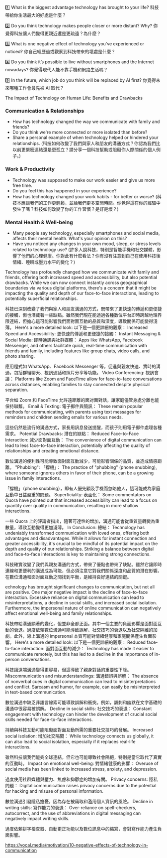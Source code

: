 1️⃣ What is the biggest advantage technology has brought to your life?
科技帶給你生活最大的好處是什麼？

2️⃣ Do you think technology makes people closer or more distant? Why?
你覺得科技讓人們變得更親近還是更疏遠？為什麼？

3️⃣ What is one negative effect of technology you’ve experienced or noticed?
你自己經歷過或觀察到科技帶來的壞處是什麼？

4️⃣ Do you think it’s possible to live without smartphones and the Internet nowadays?
你覺得現代人能不靠手機和網路生活嗎？

5️⃣ In the future, which job do you think will be replaced by AI first?
你覺得未來哪種工作會最先被 AI 取代？


The Impact of Technology on Human Life: Benefits and Drawbacks

### Communication & Relationships
- How has technology changed the way we communicate with family and friends? 
- Do you think we're more connected or more isolated than before? 
- Share a personal example of when technology helped or hindered your relationships.
(科技如何改變了我們與家人和朋友的溝通方式？你認為我們比以前更緊密連結還是更孤立？請分享一個科技幫助或阻礙你人際關係的個人例子。)

### Work & Productivity
- Technology was supposed to make our work easier and give us more free time. 
- Do you feel this has happened in your experience? 
- How has technology changed your work habits - for better or worse?
(科技本應讓我們的工作更輕鬆，並給我們更多空閒時間。你覺得這在你的經驗中發生了嗎？科技如何改變了你的工作習慣？是好是壞？)

### Mental Health & Well-being
- Many people say technology, especially smartphones and social media, affects their mental health. What's your opinion on this? 
- Have you noticed any changes in your own mood, sleep, or stress levels related to technology use?
(許多人說科技，特別是智能手機和社交媒體，影響了他們的心理健康。你對此有什麼看法？你有沒有注意到自己在使用科技後情緒、睡眠或壓力水平的變化？)


Technology has profoundly changed how we communicate with family and friends, offering both increased speed and accessibility, but also potential drawbacks. While we can now connect instantly across geographical boundaries via various digital platforms, there's a concern that it might be impacting the quality and depth of our face-to-face interactions, leading to potentially superficial relationships. 

科技已深刻改變了我們與家人和朋友溝通的方式，既帶來了更快速的傳遞和更便捷的接觸，但也潛藏著一些缺點。雖然我們現在能透過各種數位平台即時跨越地理界限連結，但擔心這可能影響我們面對面互動的品質和深度，導致關係可能變得淺薄。
Here's a more detailed look:
以下是一個更詳細的觀察：
Increased Speed and Accessibility:
更快速的傳遞和更便捷的接觸：
Instant Messaging & Social Media:
即時通訊與社群媒體：
Apps like WhatsApp, Facebook Messenger, and others facilitate quick, real-time communication with friends and family, including features like group chats, video calls, and photo sharing. 

應用程式如 WhatsApp、Facebook Messenger 等，促進與親友快速、實時的溝通，包括群組聊天、視訊通話和照片分享等功能。
Video Conferencing:  視訊會議：
Platforms like Zoom and FaceTime allow for face-to-face conversations across distances, enabling families to stay connected despite physical separation. 

平台如 Zoom 和 FaceTime 允許遠距離的面对面對話，讓家庭儘管身處分離也能保持聯繫。
Email & Texting:  電子郵件與簡訊：
These remain popular methods for communicating, with parents using text messages for reminders and children sending emails for various needs. 

這些仍然是流行的溝通方式，家長用訊息發送提醒，而孩子則用電子郵件處理各種需求。
Potential Drawbacks:  潛在的缺點：
Reduced Face-to-Face Interaction:
減少面對面互動：
The convenience of digital communication can lead to less face-to-face interaction, potentially affecting the quality of relationships and creating emotional distance. 

數位溝通的便利性可能導致面對面互動減少，可能影響關係的品質，並造成情感距離。
"Phubbing":  「撐機」：
The practice of "phubbing" (phone snubbing), where someone ignores others in favor of their phone, can be a growing issue in family interactions. 

「撐機」（phone snubbing），即有人優先顧及手機而忽略他人，這可能成為家庭互動中日益嚴重的問題。
Superficiality:  表面化：
Some commentators on Quora have pointed out that increased accessibility can lead to a focus on quantity over quality in communication, resulting in more shallow interactions. 

一些 Quora 上的評論者指出，隨著可達性的增加，溝通可能會從重質量轉變為重數量，導致互動變得更加淺薄。
In Conclusion:  總結：
Technology has undeniably transformed communication with loved ones, offering both advantages and disadvantages. While it allows for instant connection and greater accessibility, it's crucial to be mindful of its potential impact on the depth and quality of our relationships. Striking a balance between digital and face-to-face interactions is key to maintaining strong connections. 

科技確實改變了我們與親友溝通的方式，帶來了優點也帶來了缺點。雖然它讓即時連線和更便利的溝通成為可能，但必須注意它對我們關係深度和品質的潛在影響。在數位溝通和面对面互動之間找到平衡，是維持良好連結的關鍵。


echnology has brought significant changes to communication, but not all are positive. One major negative impact is the decline of face-to-face interaction. Excessive reliance on digital communication can lead to misinterpretations, a decline in social skills, and increased social isolation. Furthermore, the impersonal nature of online communication can negatively affect emotional well-being and family relationships. 

科技帶給溝通顯著的變化，但並非全都正面。其中一個主要的負面影響是面對面互動的衰退。過度依賴數位溝通可能導致誤解、社交技巧的衰退以及社交隔離的加劇。此外，線上溝通的 impersonal 本質可能對情緒健康和家庭關係產生負面影響。
Here's a more detailed look:
以下是一個更詳細的觀察：
Reduced face-to-face interaction:
面對面互動的減少：
Technology has made it easier to communicate remotely, but this has led to a decline in the importance of in-person conversations. 

科技讓遠端溝通變得更容易，但這導致了親身對話的重要性下降。
Miscommunication and misunderstandings:
溝通錯誤與誤解：
The absence of nonverbal cues in digital communication can lead to misinterpretations and conflict. Sarcasm and humor, for example, can easily be misinterpreted in text-based communication. 

數位溝通中缺乏非語言線索可能導致誤解和衝突。例如，諷刺和幽默在文字基礎的溝通中很容易被誤解。
Decline in social skills:
社交技巧的衰退：
Constant engagement with technology can hinder the development of crucial social skills needed for face-to-face interactions. 

持續與科技互動可能阻礙面對面互動所需的重要社交技巧的發展。
Increased social isolation:  增加社交隔閡：
While technology connects us globally, it can also lead to social isolation, especially if it replaces real-life interactions. 

雖然科技讓我們能夠全球連結，但它也可能導致社會隔絕，特別是當它取代了真實的互動時。
Impact on emotional well-being:
對情緒健康的影響：
Overuse of social media has been linked to increased stress, anxiety, and depression. 

過度使用社群媒體與壓力、焦慮和抑鬱症的增加有關。
Privacy concerns:  隱私問題：
Digital communication raises privacy concerns due to the potential for hacking and misuse of personal information. 

數位溝通引發隱私擔憂，因為存在被竊取和濫用個人資訊的風險。
Decline in writing skills:
寫作能力的衰退：
Over-reliance on spell-checkers, autocorrect, and the use of abbreviations in digital messaging can negatively impact writing skills. 

過度依賴拼字檢查器、自動更正功能以及數位訊息中的縮寫，會對寫作能力產生負面影響。



https://vocal.media/motivation/10-negative-effects-of-technology-in-communication